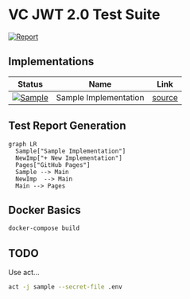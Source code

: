 # VC JWT 2.0 Test Suite

[![Report](https://github.com/transmute-industries/vc-jwt-test-suite/actions/workflows/report.yml/badge.svg)](https://github.com/transmute-industries/vc-jwt-test-suite/actions/workflows/report.yml)

## Implementations 
| Status                              | Name                                                                 | Link    |
|-------------------------------------|----------------------------------------------------------------------|---------|
| [![Sample](https://github.com/transmute-industries/vc-jwt-test-suite/actions/workflows/sample.yml/badge.svg)](https://github.com/transmute-industries/vc-jwt-test-suite/actions/workflows/sample.yml) | Sample Implementation                                                               | [source](https://github.com/transmute-industries/vc-jwt-test-suite/tree/main/implementations/sample)    |


## Test Report Generation

```mermaid
graph LR
  Sample["Sample Implementation"]
  NewImp["+ New Implementation"]
  Pages["GitHub Pages"]
  Sample --> Main
  NewImp  --> Main
  Main --> Pages
```


## Docker Basics

```sh
docker-compose build
```

## TODO

Use act...

```sh
act -j sample --secret-file .env
```